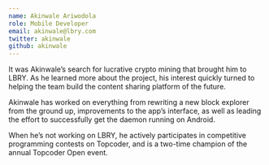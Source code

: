 ```yaml
---
name: Akinwale Ariwodola
role: Mobile Developer
email: akinwale@lbry.com
twitter: akinwale
github: akinwale
---
```


It was Akinwale’s search for lucrative crypto mining that brought him to LBRY. As he learned more about the project, his interest quickly turned to helping the team build the content sharing platform of the future.

Akinwale has worked on everything from rewriting a new block explorer from the ground up, improvements to the app’s interface, as well as leading the effort to successfully get the daemon running on Android.

When he’s not working on LBRY, he actively participates in competitive programming contests on Topcoder, and is a two-time champion of the annual Topcoder Open event.
